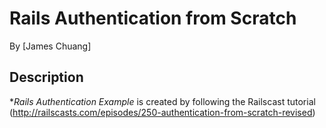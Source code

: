 # Rails Authentication from Scratch

By [James Chuang]

## Description
**Rails Authentication Example* is created by following the Railscast tutorial (http://railscasts.com/episodes/250-authentication-from-scratch-revised)
